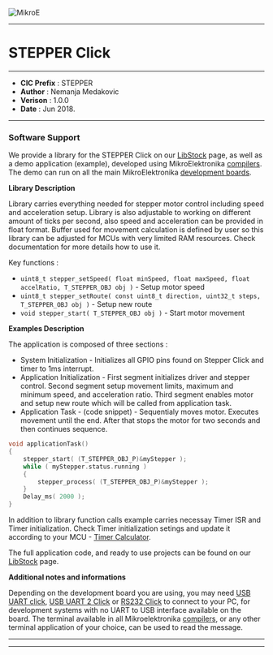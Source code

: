 ![MikroE](http://www.mikroe.com/img/designs/beta/logo_small.png)

---

# STEPPER Click

---

- **CIC Prefix**  : STEPPER
- **Author**      : Nemanja Medakovic
- **Verison**     : 1.0.0
- **Date**        : Jun 2018.

---

### Software Support

We provide a library for the STEPPER Click on our [LibStock](https://libstock.mikroe.com/projects/view/2318/stepper-click) 
page, as well as a demo application (example), developed using MikroElektronika 
[compilers](http://shop.mikroe.com/compilers). The demo can run on all the main 
MikroElektronika [development boards](http://shop.mikroe.com/development-boards).

**Library Description**

Library carries everything needed for stepper motor control including speed
and acceleration setup. Library is also adjustable to working on different amount of
ticks per second, also speed and acceleration can be provided in float format.
Buffer used for movement calculation is defined by user so this library can 
be adjusted for MCUs with very limited RAM resources. Check documentation for 
more details how to use it.

Key functions :

- ``` uint8_t stepper_setSpeed( float minSpeed, float maxSpeed, float accelRatio, T_STEPPER_OBJ obj ) ``` - Setup motor speed
- ``` uint8_t stepper_setRoute( const uint8_t direction, uint32_t steps, T_STEPPER_OBJ obj ) ``` - Setup new route
- ``` void stepper_start( T_STEPPER_OBJ obj ) ``` - Start motor movement

**Examples Description**

The application is composed of three sections :

- System Initialization - Initializes all GPIO pins found on Stepper Click and timer to 1ms interrupt.
- Application Initialization - First segment initializes driver and stepper control. 
  Second segment setup movement limits, maximum and minimum speed, and acceleration ratio. 
  Third segment enables motor and setup new route which will be called from application task.
- Application Task - (code snippet) - Sequentialy moves motor. Executes movement until the end.
  After that stops the motor for two seconds and then continues sequence.


```.c
void applicationTask()
{
    stepper_start( (T_STEPPER_OBJ_P)&myStepper );
    while ( myStepper.status.running )
    {
        stepper_process( (T_STEPPER_OBJ_P)&myStepper );
    }
    Delay_ms( 2000 );
}
```

In addition to library function calls example carries necessay Timer ISR and Timer initialization. Check 
Timer initialization setings and update it according to your MCU - [Timer Calculator](https://www.mikroe.com/timer-calculator).

The full application code, and ready to use projects can be found on our 
[LibStock](https://libstock.mikroe.com/projects/view/2318/stepper-click) page.

**Additional notes and informations**

Depending on the development board you are using, you may need 
[USB UART click](http://shop.mikroe.com/usb-uart-click), 
[USB UART 2 Click](http://shop.mikroe.com/usb-uart-2-click) or 
[RS232 Click](http://shop.mikroe.com/rs232-click) to connect to your PC, for 
development systems with no UART to USB interface available on the board. The 
terminal available in all Mikroelektronika 
[compilers](http://shop.mikroe.com/compilers), or any other terminal application 
of your choice, can be used to read the message.

---
---
